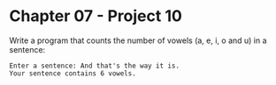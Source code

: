 # Chapter 07 - Project 10

Write a program that counts the number of vowels (a, e, i, o and u) in a
sentence:

```
Enter a sentence: And that's the way it is.
Your sentence contains 6 vowels.
```
